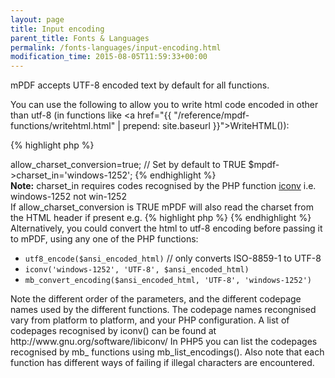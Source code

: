```yaml
---
layout: page
title: Input encoding
parent_title: Fonts & Languages
permalink: /fonts-languages/input-encoding.html
modification_time: 2015-08-05T11:59:33+00:00
---
```


mPDF accepts UTF-8 encoded text by default for all functions.

You can use the following to allow you to write html code encoded in other than utf-8 (in functions like <a href="{{ "/reference/mpdf-functions/writehtml.html" | prepend: site.baseurl }}">WriteHTML()</a>):

{% highlight php %}
<?php

$mpdf->allow_charset_conversion=true;  // Set by default to TRUE

$mpdf->charset_in='windows-1252';
{% endhighlight %}

<div class="alert alert-info" role="alert"><strong>Note:</strong> <span class="parameter">charset_in</span> requires codes recognised by the PHP function <a href="{{ "/reference/codepages-glyphs/iconv.html" | prepend: site.baseurl }}">iconv</a> i.e. windows-1252 not win-1252</div>

If <span class="parameter">allow_charset_conversion</span> is <span class="smallblock">TRUE</span> mPDF will also read the charset from the HTML header if present e.g.

{% highlight php %}
<meta http-equiv="Content-Type" content="text/html; charset=utf-8" />
{% endhighlight %}

Alternatively, you could convert the html to utf-8 encoding before passing it to mPDF, using any one of the PHP functions:

<ul>
<li><code>utf8_encode($ansi_encoded_html)</code> // only converts <span class="dc-title">ISO-8859-1 to UTF-8</span></li>
<li><code>iconv('windows-1252', 'UTF-8', $ansi_encoded_html)</code></li>
<li><code>mb_convert_encoding($ansi_encoded_html, 'UTF-8', 'windows-1252') </code></li>
</ul>

Note the different order of the parameters, and the different codepage names used by the different functions. The codepage names recongnised vary from platform to platform, and your PHP configuration.

A list of codepages recognised by iconv() can be found at http://www.gnu.org/software/libiconv/

In PHP5 you can list the codepages recognised by mb_ functions using mb_list_encodings().

Also note that each function has different ways of failing if illegal characters are encountered.

